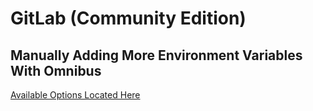 # GitLab (Community Edition)


## Manually Adding More Environment Variables With Omnibus

[Available Options Located Here](https://gitlab.com/gitlab-org/omnibus-gitlab/blob/master/files/gitlab-config-template/gitlab.rb.template)